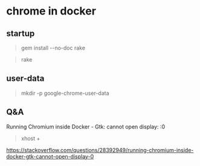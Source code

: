 # chrome in docker 

## startup

> gem install --no-doc rake

> rake 

## user-data

> mkdir -p google-chrome-user-data

## Q&A

Running Chromium inside Docker - Gtk: cannot open display: :0

> xhost +

https://stackoverflow.com/questions/28392949/running-chromium-inside-docker-gtk-cannot-open-display-0
